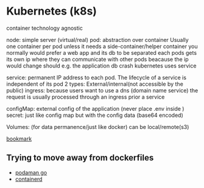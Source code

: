 # Kubernetes (k8s)
container technology agnostic

node: simple server (virtual/real)
pod: abstraction over container
  Usually one container per pod unless it needs a side-container/helper container
  you normally would prefer a web app and its db to be separated
  each pods gets its own ip where they can communicate with other pods
  beacause the ip would change should e.g. the application db crash kubernetes uses service

service:
  permanent IP address to each pod. The lifecycle of a service is independent of its pod
  2 types: External/internal(not accessible by the public)
ingress:
  because users want to use a dns (domain name service) the request is usually processed through an ingress prior a service
  
configMap: external config of the application (never place .env inside )
secret: just like config map but with the config data (base64 encoded)

Volumes: (for data permanence/just like docker) can be  local/remote(s3)

[bookmark](https://youtu.be/X48VuDVv0do?t=1103)


## Trying to move away from dockerfiles

* [ podaman go](https://podman.io/blogs/2020/08/10/podman-go-bindings.html)
* [ containerd ](https://containerd.io/docs/getting-started/)


